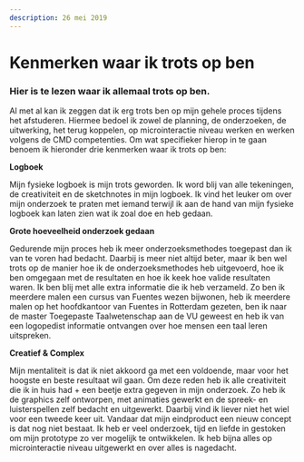 ```yaml
---
description: 26 mei 2019
---
```


# Kenmerken waar ik trots op ben

### Hier is te lezen waar ik allemaal trots op ben.

  
Al met al kan ik zeggen dat ik erg trots ben op mijn gehele proces tijdens het afstuderen. Hiermee bedoel ik zowel de planning, de onderzoeken, de uitwerking, het terug koppelen, op microinteractie niveau werken en werken volgens de CMD competenties. Om wat specifieker hierop in te gaan benoem ik hieronder drie kenmerken waar ik trots op ben:

**Logboek** 

Mijn fysieke logboek is mijn trots geworden. Ik word blij van alle tekeningen, de creativiteit en de sketchnotes in mijn logboek. Ik vind het leuker om over mijn onderzoek te praten met iemand terwijl ik aan de hand van mijn fysieke logboek kan laten zien wat ik zoal doe en heb gedaan. 

**Grote hoeveelheid onderzoek gedaan**

Gedurende mijn proces heb ik meer onderzoeksmethodes toegepast dan ik van te voren had bedacht. Daarbij is meer niet altijd beter, maar ik ben wel trots op de manier hoe ik de onderzoeksmethodes heb uitgevoerd, hoe ik ben omgegaan met de resultaten en hoe ik keek hoe valide resultaten waren. Ik ben blij met alle extra informatie die ik heb verzameld. Zo ben ik meerdere malen een cursus van Fuentes wezen bijwonen, heb ik meerdere malen op het hoofdkantoor van Fuentes in Rotterdam gezeten, ben ik naar de master Toegepaste Taalwetenschap aan de VU geweest en heb ik van een logopedist informatie ontvangen over hoe mensen een taal leren uitspreken.

**Creatief & Complex**

Mijn mentaliteit is dat ik niet akkoord ga met een voldoende, maar voor het hoogste en beste resultaat wil gaan. Om deze reden heb ik alle creativiteit die ik in huis had + een beetje extra gegeven in mijn onderzoek. Zo heb ik de graphics zelf ontworpen, met animaties gewerkt en de spreek- en luisterspellen zelf bedacht en uitgewerkt. Daarbij vind ik liever niet het wiel voor een tweede keer uit. Vandaar dat mijn eindproduct een nieuw concept is dat nog niet bestaat. Ik heb er veel onderzoek, tijd en liefde in gestoken om mijn prototype zo ver mogelijk te ontwikkelen. Ik heb bijna alles op microinteractie niveau uitgewerkt en over alles is nagedacht. 


